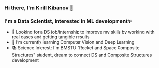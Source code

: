 ### Hi there, I'm Kirill Kibanov 👋

### I'm a Data Scientist, interested in ML development✨

- 🔭 Looking for a DS job/internship to improve my skills by working with real cases and getting tangible results
- 🌱 I’m currently learning Computer Vision and Deep Learning
- 📚 Science Interest: I'm BMSTU "Rocket and Space Composite Structures" student, dream to connect DS and Composite Structures development
